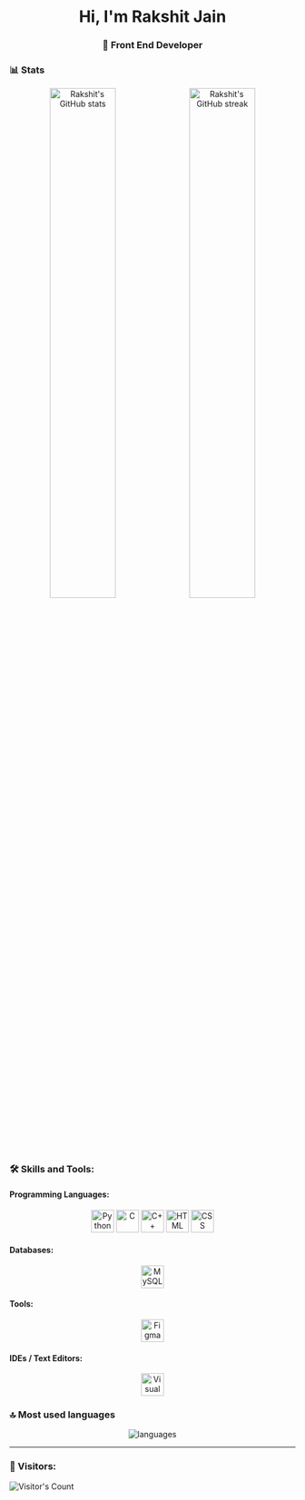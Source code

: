<h1 align="center">Hi, I'm Rakshit Jain</h1>
<h3 align="center">🚀 Front End Developer </h3>

### 📊 Stats
<div align="center">
<img src="https://github-readme-stats.vercel.app/api?username=jainrakshit24&show_icons=true&theme=radical&hide_broder=true" alt="Rakshit's GitHub stats" width="48%" >
<img src="https://github-readme-streak-stats.herokuapp.com/?user=jainrakshit24&theme=github_dark&hide_border=true" alt="Rakshit's GitHub streak" width="48%" >
</div>

### 🛠️ Skills and Tools:

#### Programming Languages:

<div align="center"> 
<img src="https://upload.wikimedia.org/wikipedia/commons/c/c3/Python-logo-notext.svg" alt="Python" height="40">
<img src="https://upload.wikimedia.org/wikipedia/commons/1/19/C_Logo.png" alt="C" height="40">
<img src="https://upload.wikimedia.org/wikipedia/commons/1/18/ISO_C%2B%2B_Logo.svg" alt="C++" height="40">
<img src="https://upload.wikimedia.org/wikipedia/commons/6/61/HTML5_logo_and_wordmark.svg" alt="HTML" height="40">
<img src="https://upload.wikimedia.org/wikipedia/commons/d/d5/CSS3_logo_and_wordmark.svg" alt="CSS" height="40">

</div>  
  
#### Databases:

<div align="center">
<img src="https://profilinator.rishav.dev/skills-assets/mysql-original-wordmark.svg" alt="MySQL" height="40">
</div>

#### Tools:

<div align="center">
<img src="https://upload.wikimedia.org/wikipedia/commons/3/33/Figma-logo.svg" alt="Figma" height="40">  
</div>

#### IDEs / Text Editors:

<div align="center">
<img src="https://upload.wikimedia.org/wikipedia/commons/thumb/9/9a/Visual_Studio_Code_1.35_icon.svg/2048px-Visual_Studio_Code_1.35_icon.svg.png" alt="Visual Studio Code" height="40">  
</div>
  

### 🔝 Most used languages
<div align="center">
<img alt="languages" src="https://github-readme-stats.vercel.app/api/top-langs/?username=jainrakshit24&theme=github_dark&hide_border=true&layout=compact" />
</div>

---

### 👥 Visitors:

![Visitor's Count](https://profile-counter.glitch.me/jainrakshit24/count.svg)
